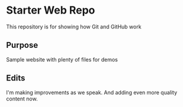 # Starter Web Repo

This repository is for showing how Git and GitHub work

## Purpose

Sample website with plenty of files for demos

## Edits

I'm making improvements as we speak.
And adding even more quality content now.